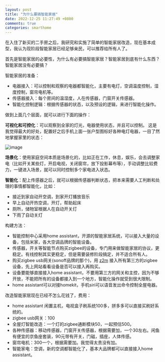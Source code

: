 ```yaml
---
layout: post
title: "为什么要搞智能家居"
date: 2022-12-25 11:27:49 +0800
comments: true
categories: smarthome
---
```

在入住了新买的二手房之后，我研究和实施了简单的智能家居改造，现在基本成型，我认为现阶段智能家居已经足够亲民，可以推荐给所有人了。

首先是智能家居的必要性，为什么有必要搞智能家居？智能家居到底有什么东西？智能家居没有必要搞？

智能家居的准备：

- 电器接入：可以控制和观察的电器都智能化，主要有电灯，空调温度控制，湿度控制，窗帘电机等。
- 传感器接入：每个房间的温湿度，人在传感器，门窗开关传感器。
- 智能化控制逻辑：根据传感器的状态，以及预设的逻辑，来进行智能化操作。

做到上面几个层面，就可以进行下面的操作：

**可视化和可控化**：可以观察到全家的灯光，电器使用状态，并且可以控制。
这是我觉得最大的好处，配置好之后手机上面一张户型图标好各种电灯电器，一目了然地掌握家里的状态：

![image](https://i.imgur.com/Ifl8hTe.png)

**场景化**：使用家庭空间本质是场景化的，比如正在工作，休息，娱乐，会去调整家电（比如开关某些灯，开启电视，关闭窗帘，放下投影幕布等），手动调整比较费力，一键进入场景，就可以同时控制多个家电进入状态。

**智能化**：配上传感器之后，就可以根据传感器判断状态，把本来需要人工判断和处理的事情都智能化，比如：

- 接近到家自动开空调，到家开灯播放音乐
- 早上自动开热空调，开灯，帮助起床
- 厕所，储物室根据人在自动开关灯
- 下雨了自动关灯

构建方法：

- 智能控制中心采用home assistant，开源的智能家居系统，可以接入大量的设备，包括米家，各大空调品牌的智能设备。
- 传感器，开关等智能节点购买zigbee的设备，专门用来做智能家居的协议，更稳定。有线控制其实更稳定，但是需要装修阶段搞定，并不适合所有人。
- 购买zigbee usb网关(sonoff品牌的那个)，用 [z2m](https://www.zigbee2mqtt.io/) 接入所有第三方的zigbee设备，先上网站看看设备是否可以接入再购买。
- 设备要能够直接接入home assistant，不要用第三方的网关和主控，因为不够开放，不能把所有的设备都接入到一个地方，智能化操作就受到很大限制。
- home assistant可以对接homekit，手机siri可以语音发出命令控制全屋电器。

改造智能家居现在已经不怎么花钱了，费用：

- home assistant 闲置主机，电视盒子刷系统100多，拼多多可以直接买刷好系统的。
- zigbee usb网关：100
- 全屋灯智能改造：一个灯的zigbee通断模块50，一起预估500。
- 各种传感器：移动传感器，门窗开关传感器，根据需要加，一个30左右。闲鱼有便宜的京鱼座套装，90元带有开关，门磁，插座，人体传感。
- 窗帘电机：300一个，根据需要加。我觉得太贵没有加。
- 智能家电：空调，新的空调都智能化了，基本大品牌都可以直接接入home assistant。

